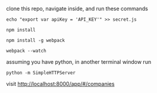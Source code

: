 clone this repo, navigate inside, and run these commands

`echo "export var apiKey = 'API_KEY'" >> secret.js`

`npm install`

`npm install -g webpack`

`webpack --watch`

assuming you have python, in another terminal window run

`python -m SimpleHTTPServer`

visit [http://localhost:8000/app/#/companies](http://localhost:8000/app/#/companies)
